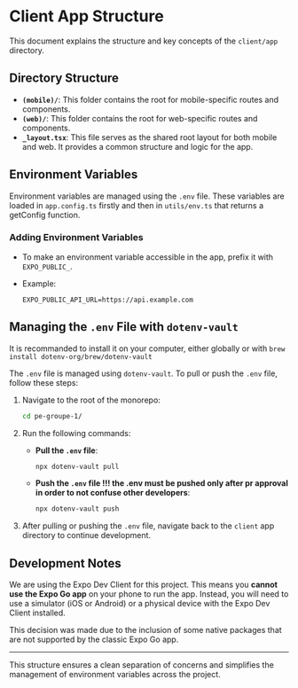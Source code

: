 # Client App Structure

This document explains the structure and key concepts of the `client/app` directory.

## Directory Structure

- **`(mobile)/`**: This folder contains the root for mobile-specific routes and components.
- **`(web)/`**: This folder contains the root for web-specific routes and components.
- **`_layout.tsx`**: This file serves as the shared root layout for both mobile and web. It provides a common structure and logic for the app.

## Environment Variables

Environment variables are managed using the `.env` file. These variables are loaded in `app.config.ts` firstly and then in `utils/env.ts` that returns a getConfig function.

### Adding Environment Variables

- To make an environment variable accessible in the app, prefix it with `EXPO_PUBLIC_`.
- Example:

  ```env
  EXPO_PUBLIC_API_URL=https://api.example.com
  ```

## Managing the `.env` File with `dotenv-vault`

It is recommanded to install it on your computer, either globally or with `brew install dotenv-org/brew/dotenv-vault`

The `.env` file is managed using `dotenv-vault`. To pull or push the `.env` file, follow these steps:

1. Navigate to the root of the monorepo:

   ```bash
   cd pe-groupe-1/
   ```

2. Run the following commands:

   - **Pull the `.env` file**:

     ```bash
     npx dotenv-vault pull
     ```

   - **Push the `.env` file !!! the .env must be pushed only after pr approval in order to not confuse other developers**:

     ```bash
     npx dotenv-vault push
     ```

3. After pulling or pushing the `.env` file, navigate back to the `client` app directory to continue development.

## Development Notes

We are using the Expo Dev Client for this project. This means you **cannot use the Expo Go app** on your phone to run the app. Instead, you will need to use a simulator (iOS or Android) or a physical device with the Expo Dev Client installed.

This decision was made due to the inclusion of some native packages that are not supported by the classic Expo Go app.

---

This structure ensures a clean separation of concerns and simplifies the management of environment variables across the project.
